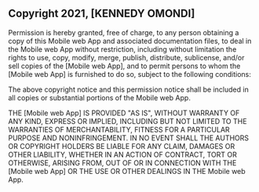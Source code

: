 ## Copyright 2021, [KENNEDY OMONDI]

Permission is hereby granted, free of charge, to any person obtaining a copy of this Mobile web App and associated documentation files, to deal in the Mobile web App without restriction, including without limitation the rights to use, copy, modify, merge, publish, distribute, sublicense, and/or sell copies of the [Mobile web App], and to permit persons to whom the [Mobile web App] is furnished to do so, subject to the following conditions:

The above copyright notice and this permission notice shall be included in all copies or substantial portions of the Mobile web App.

THE [Mobile web App] IS PROVIDED "AS IS", WITHOUT WARRANTY OF ANY KIND, EXPRESS OR IMPLIED, INCLUDING BUT NOT LIMITED TO THE WARRANTIES OF MERCHANTABILITY, FITNESS FOR A PARTICULAR PURPOSE AND NONINFRINGEMENT. IN NO EVENT SHALL THE AUTHORS OR COPYRIGHT HOLDERS BE LIABLE FOR ANY CLAIM, DAMAGES OR OTHER LIABILITY, WHETHER IN AN ACTION OF CONTRACT, TORT OR OTHERWISE, ARISING FROM, OUT OF OR IN CONNECTION WITH THE [Mobile web App] OR THE USE OR OTHER DEALINGS IN THE Mobile web App.
